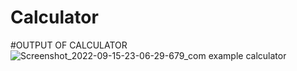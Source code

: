 # Calculator

#OUTPUT OF CALCULATOR![Screenshot_2022-09-15-23-06-29-679_com example calculator](https://user-images.githubusercontent.com/113275452/190474397-40b95f6d-401f-48eb-96ed-26e27a6fa4a2.jpg)
